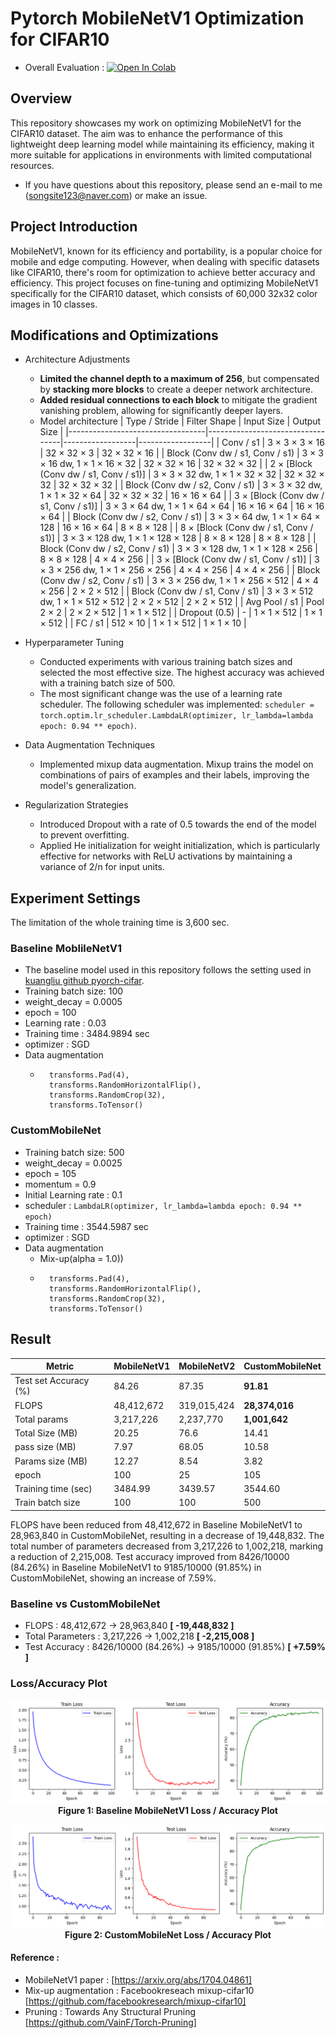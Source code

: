 # Pytorch MobileNetV1 Optimization for CIFAR10
* Overall Evaluation : [![Open In Colab](https://colab.research.google.com/assets/colab-badge.svg)](https://colab.research.google.com/github/Song-Joo-Young/MobileNetV1-Optimization-for-CIFAR10/blob/main/MobileNet_CIFAR10_Optimization.ipynb)

## Overview
This repository showcases my work on optimizing MobileNetV1 for the CIFAR10 dataset. The aim was to enhance the performance of this lightweight deep learning model while maintaining its efficiency, making it more suitable for applications in environments with limited computational resources.
* If you have questions about this repository, please send an e-mail to me (songsite123@naver.com) or make an issue.

## Project Introduction
MobileNetV1, known for its efficiency and portability, is a popular choice for mobile and edge computing. However, when dealing with specific datasets like CIFAR10, there's room for optimization to achieve better accuracy and efficiency. This project focuses on fine-tuning and optimizing MobileNetV1 specifically for the CIFAR10 dataset, which consists of 60,000 32x32 color images in 10 classes.

## Modifications and Optimizations
* Architecture Adjustments
  * **Limited the channel depth to a maximum of 256**, but compensated by **stacking more blocks** to create a deeper network architecture.
  * **Added residual connections to each block** to mitigate the gradient vanishing problem, allowing for significantly deeper layers.
  * Model architecture
     | Type / Stride                    | Filter Shape                     | Input Size       | Output Size      |
     |----------------------------------|----------------------------------|------------------|------------------|
     | Conv / s1                        | 3 × 3 × 3 × 16                   | 32 × 32 × 3      | 32 × 32 × 16     |
     | Block (Conv dw / s1, Conv / s1)  | 3 × 3 × 16 dw, 1 × 1 × 16 × 32   | 32 × 32 × 16     | 32 × 32 × 32     |
     | 2 × [Block (Conv dw / s1, Conv / s1)] | 3 × 3 × 32 dw, 1 × 1 × 32 × 32 | 32 × 32 × 32     | 32 × 32 × 32  |
     | Block (Conv dw / s2, Conv / s1)  | 3 × 3 × 32 dw, 1 × 1 × 32 × 64   | 32 × 32 × 32     | 16 × 16 × 64     |
     | 3 × [Block (Conv dw / s1, Conv / s1)] | 3 × 3 × 64 dw, 1 × 1 × 64 × 64 | 16 × 16 × 64     | 16 × 16 × 64  |
     | Block (Conv dw / s2, Conv / s1)  | 3 × 3 × 64 dw, 1 × 1 × 64 × 128  | 16 × 16 × 64     | 8 × 8 × 128      |
     | 8 × [Block (Conv dw / s1, Conv / s1)] | 3 × 3 × 128 dw, 1 × 1 × 128 × 128 | 8 × 8 × 128   | 8 × 8 × 128   |
     | Block (Conv dw / s2, Conv / s1)  | 3 × 3 × 128 dw, 1 × 1 × 128 × 256 | 8 × 8 × 128     | 4 × 4 × 256      |
     | 3 × [Block (Conv dw / s1, Conv / s1)] | 3 × 3 × 256 dw, 1 × 1 × 256 × 256 | 4 × 4 × 256   | 4 × 4 × 256   |
     | Block (Conv dw / s2, Conv / s1)  | 3 × 3 × 256 dw, 1 × 1 × 256 × 512 | 4 × 4 × 256     | 2 × 2 × 512      |
     | Block (Conv dw / s1, Conv / s1)  | 3 × 3 × 512 dw, 1 × 1 × 512 × 512 | 2 × 2 × 512     | 2 × 2 × 512      |
     | Avg Pool / s1                    | Pool 2 × 2                        | 2 × 2 × 512     | 1 × 1 × 512      |
     | Dropout (0.5)                    | -                                 | 1 × 1 × 512     | 1 × 1 × 512      |
     | FC / s1                          | 512 × 10                          | 1 × 1 × 512     | 1 × 1 × 10       |


* Hyperparameter Tuning
  * Conducted experiments with various training batch sizes and selected the most effective size. The highest accuracy was achieved with a training batch size of 500.
  * The most significant change was the use of a learning rate scheduler. The following scheduler was implemented: `scheduler = torch.optim.lr_scheduler.LambdaLR(optimizer, lr_lambda=lambda epoch: 0.94 ** epoch)`.

* Data Augmentation Techniques
  * Implemented mixup data augmentation. Mixup trains the model on combinations of pairs of examples and their labels, improving the model's generalization.
   
* Regularization Strategies
  * Introduced Dropout with a rate of 0.5 towards the end of the model to prevent overfitting.
  * Applied He initialization for weight initialization, which is particularly effective for networks with ReLU activations by maintaining a variance of 2/n for input units.



## Experiment Settings
The limitation of the whole training time is 3,600 sec.
### Baseline MoblileNetV1
* The baseline model used in this repository follows the setting used in [kuangliu github pyorch-cifar](https://github.com/kuangliu/pytorch-cifar/blob/master/models/mobilenet.py).
* Training batch size: 100
* weight_decay = 0.0005
* epoch = 100
* Learning rate : 0.03
* Training time : 3484.9894 sec
* optimizer : SGD
* Data augmentation
  *       transforms.Pad(4),
          transforms.RandomHorizontalFlip(),
          transforms.RandomCrop(32),
          transforms.ToTensor()
      
### CustomMobileNet
* Training batch size: 500
* weight_decay = 0.0025
* epoch = 105
* momentum = 0.9
* Initial Learning rate : 0.1
* scheduler : `LambdaLR(optimizer, lr_lambda=lambda epoch: 0.94 ** epoch)`
* Training time : 3544.5987 sec
* optimizer : SGD
* Data augmentation
  * Mix-up(alpha = 1.0)) 
  *       transforms.Pad(4),
          transforms.RandomHorizontalFlip(),
          transforms.RandomCrop(32),
          transforms.ToTensor()

## Result
| Metric               | MobileNetV1   | MobileNetV2   | CustomMobileNet |
|----------------------|---------------|---------------|-----------------|
| Test set Accuracy (%)| 84.26         | 87.35         | **91.81**       |
| FLOPS                | 48,412,672    | 319,015,424   | **28,374,016**  |
| Total params         | 3,217,226     | 2,237,770     | **1,001,642**   |
| Total Size (MB)      | 20.25         | 76.6          | 14.41           |
| pass size (MB)       | 7.97          | 68.05         | 10.58           |
| Params size (MB)     | 12.27         | 8.54          | 3.82            |
| epoch                | 100           | 25            | 105             |
| Training time (sec)  | 3484.99       | 3439.57       | 3544.60         |
| Train batch size     | 100           | 100           | 500             |

FLOPS have been reduced from 48,412,672 in Baseline MobileNetV1 to 28,963,840 in CustomMobileNet, resulting in a decrease of 19,448,832. The total number of parameters decreased from 3,217,226 to 1,002,218, marking a reduction of 2,215,008. Test accuracy improved from 8426/10000 (84.26%) in Baseline MobileNetV1 to 9185/10000 (91.85%) in CustomMobileNet, showing an increase of 7.59%.

### Baseline vs CustomMobileNet
* FLOPS : 48,412,672 → 28,963,840 **[ -19,448,832 ]**
* Total Parameters : 3,217,226 → 1,002,218 **[ -2,215,008 ]**
* Test Accuracy : 8426/10000 (84.26%) → 9185/10000 (91.85%) **[ +7.59% ]**
  
### Loss/Accuracy Plot

<p align="center">
  <img src="figures/Baseline%20MobileNetV1_Plot.png" alt="Baseline MobileNetV1 plot">
  <br>
  <strong>Figure 1: Baseline MobileNetV1 Loss / Accuracy Plot</strong>
</p>

<p align="center">
  <img src="figures/CustomMobileNet_Plot.png" alt="CustomMobileNet plot">
  <br>
  <strong>Figure 2: CustomMobileNet Loss / Accuracy Plot</strong>
</p>





#### Reference : 
* MobileNetV1 paper : [https://arxiv.org/abs/1704.04861]
* Mix-up augmentation : Facebookreseach mixup-cifar10 [https://github.com/facebookresearch/mixup-cifar10]
* Pruning : Towards Any Structural Pruning [https://github.com/VainF/Torch-Pruning]
